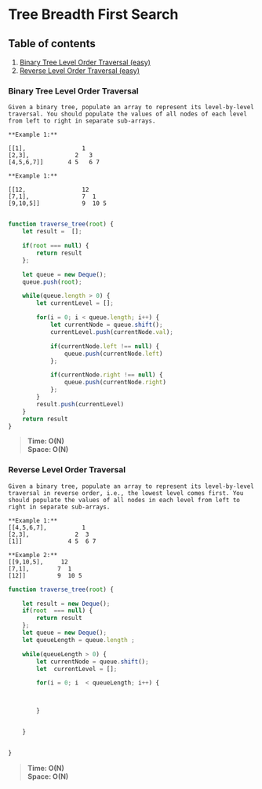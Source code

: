 # Tree Breadth First Search

## Table of contents
1. [Binary Tree Level Order Traversal (easy)](#Binary-Tree-Level-Order-Traversal)
2. [Reverse Level Order Traversal (easy)](#Reverse-Level-Order-Traversal)

### Binary Tree Level Order Traversal

```
Given a binary tree, populate an array to represent its level-by-level traversal. You should populate the values of all nodes of each level from left to right in separate sub-arrays.
```
```
**Example 1:**

[[1],                1
[2,3],             2   3
[4,5,6,7]]       4 5   6 7

**Example 1:**

[[12,                12
[7,1],               7  1
[9,10,5]]            9  10 5
```
```js

function traverse_tree(root) {
    let result =  [];

    if(root === null) {
        return result
    };

    let queue = new Deque();
    queue.push(root);

    while(queue.length > 0) {
        let currentLevel = [];

        for(i = 0; i < queue.length; i++) {
            let currentNode = queue.shift();
            currentLevel.push(currentNode.val);

            if(currentNode.left !== null) {
                queue.push(currentNode.left)
            };

            if(currentNode.right !== null) {
                queue.push(currentNode.right)
            };
        }
        result.push(currentLevel)
    }
    return result 
}
```
> **Time: O(N)**<br>
> **Space: O(N)**

### Reverse Level Order Traversal
```
Given a binary tree, populate an array to represent its level-by-level traversal in reverse order, i.e., the lowest level comes first. You should populate the values of all nodes in each level from left to right in separate sub-arrays.
```
```
**Example 1:**
[[4,5,6,7],          1
[2,3],             2  3
[1]]             4 5  6 7

**Example 2:**
[[9,10,5],     12
[7,1],        7  1
[12]]         9  10 5
```
```js
function traverse_tree(root) {

    let result = new Deque();
    if(root  === null) {
        return result
    };
    let queue = new Deque();
    let queueLength = queue.length ;

    while(queueLength > 0) {
        let currentNode = queue.shift();
        let  currentLevel = [];

        for(i = 0; i  < queueLength; i++) {



        }


    }


}

```
> **Time: O(N)**<br>
> **Space: O(N)**
